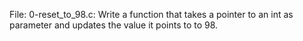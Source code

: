 File: 0-reset_to_98.c: Write a function that takes a pointer to an int as parameter and updates the value it points to to 98.

